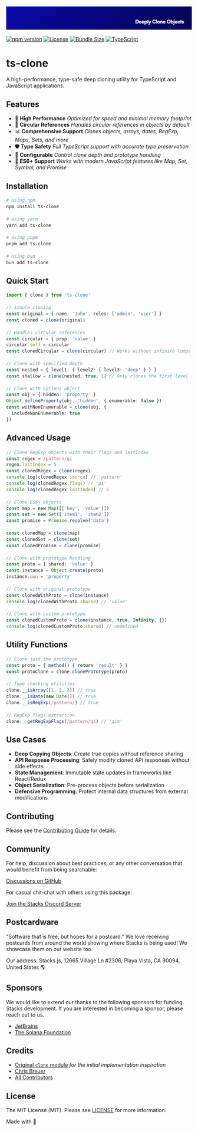 <p align="center"><img src=".github/art/cover.jpg" alt="Social Card of this repo"></p>

[![npm version](https://img.shields.io/npm/v/ts-clone.svg)](https://www.npmjs.com/package/ts-clone)
[![License](https://img.shields.io/npm/l/ts-clone.svg)](https://github.com/stacksjs/ts-clone/blob/main/LICENSE)
[![Bundle Size](https://img.shields.io/bundlephobia/minzip/ts-clone)](https://bundlephobia.com/package/ts-clone)
[![TypeScript](https://img.shields.io/badge/TypeScript-5.8%2B-blue)](https://www.typescriptlang.org/)

# ts-clone

A high-performance, type-safe deep cloning utility for TypeScript and JavaScript applications.

## Features

- 🚀 **High Performance** _Optimized for speed and minimal memory footprint_
- 🔄 **Circular References** _Handles circular references in objects by default_
- 📊 **Comprehensive Support** _Clones objects, arrays, dates, RegExp, Maps, Sets, and more_
- 🛡️ **Type Safety** _Full TypeScript support with accurate type preservation_
- 🔧 **Configurable** _Control clone depth and prototype handling_
- 💎 **ES6+ Support** _Works with modern JavaScript features like Map, Set, Symbol, and Promise_

## Installation

```bash
# Using npm
npm install ts-clone

# Using yarn
yarn add ts-clone

# Using pnpm
pnpm add ts-clone

# Using bun
bun add ts-clone
```

## Quick Start

```typescript
import { clone } from 'ts-clone'

// Simple cloning
const original = { name: 'John', roles: ['admin', 'user'] }
const cloned = clone(original)

// Handles circular references
const circular = { prop: 'value' }
circular.self = circular
const clonedCircular = clone(circular) // Works without infinite loops

// Clone with specified depth
const nested = { level1: { level2: { level3: 'deep' } } }
const shallow = clone(nested, true, 1) // Only clones the first level

// Clone with options object
const obj = { hidden: 'property' }
Object.defineProperty(obj, 'hidden', { enumerable: false })
const withNonEnumerable = clone(obj, {
  includeNonEnumerable: true
})
```

## Advanced Usage

```typescript
// Clone RegExp objects with their flags and lastIndex
const regex = /pattern/gi
regex.lastIndex = 5
const clonedRegex = clone(regex)
console.log(clonedRegex.source) // 'pattern'
console.log(clonedRegex.flags) // 'gi'
console.log(clonedRegex.lastIndex) // 5

// Clone ES6+ objects
const map = new Map([['key', 'value']])
const set = new Set(['item1', 'item2'])
const promise = Promise.resolve('data')

const clonedMap = clone(map)
const clonedSet = clone(set)
const clonedPromise = clone(promise)

// Clone with prototype handling
const proto = { shared: 'value' }
const instance = Object.create(proto)
instance.own = 'property'

// Clone with original prototype
const clonedWithProto = clone(instance)
console.log(clonedWithProto.shared) // 'value'

// Clone with custom prototype
const clonedCustomProto = clone(instance, true, Infinity, {})
console.log(clonedCustomProto.shared) // undefined
```

## Utility Functions

```typescript
// Clone just the prototype
const proto = { method() { return 'result' } }
const protoClone = clone.clonePrototype(proto)

// Type checking utilities
clone.__isArray([1, 2, 3]) // true
clone.__isDate(new Date()) // true
clone.__isRegExp(/pattern/) // true

// RegExp flags extraction
clone.__getRegExpFlags(/pattern/gi) // 'gim'
```

## Use Cases

- **Deep Copying Objects**: Create true copies without reference sharing
- **API Response Processing**: Safely modify cloned API responses without side effects
- **State Management**: Immutable state updates in frameworks like React/Redux
- **Object Serialization**: Pre-process objects before serialization
- **Defensive Programming**: Protect internal data structures from external modifications

## Contributing

Please see the [Contributing Guide](https://github.com/stacksjs/contributing) for details.

## Community

For help, discussion about best practices, or any other conversation that would benefit from being searchable:

[Discussions on GitHub](https://github.com/stacksjs/stacks/discussions)

For casual chit-chat with others using this package:

[Join the Stacks Discord Server](https://discord.gg/stacksjs)

## Postcardware

“Software that is free, but hopes for a postcard.” We love receiving postcards from around the world showing where Stacks is being used! We showcase them on our website too.

Our address: Stacks.js, 12665 Village Ln #2306, Playa Vista, CA 90094, United States 🌎

## Sponsors

We would like to extend our thanks to the following sponsors for funding Stacks development. If you are interested in becoming a sponsor, please reach out to us.

- [JetBrains](https://www.jetbrains.com/)
- [The Solana Foundation](https://solana.com/)

## Credits

- [Original `clone` module](https://github.com/pvorb/clone) _for the initial implementation inspiration_
- [Chris Breuer](https://github.com/chrisbbreuer)
- [All Contributors](https://github.com/stacksjs/ts-clone/contributors)

## License

The MIT License (MIT). Please see [LICENSE](LICENSE.md) for more information.

Made with 💙
